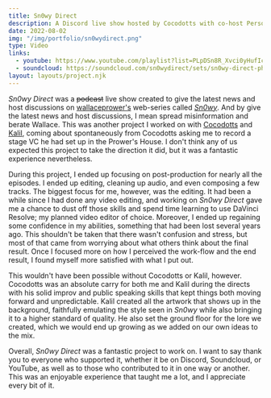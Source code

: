 ```yaml
---
title: Sn0wy Direct
description: A Discord live show hosted by Cocodotts with co-host Person Meetup and special guest Kalil.
date: 2022-08-02
img: "/img/portfolio/sn0wydirect.png"
type: Video
links:
  - youtube: https://www.youtube.com/playlist?list=PLpDSn8R_Xvci0yHufIcusiiCXMDvHI1sA
  - soundcloud: https://soundcloud.com/sn0wydirect/sets/sn0wy-direct-phase-1
layout: layouts/project.njk
---
```


_Sn0wy Direct_ was a ~~podcast~~ live show created to give the latest news and host discussions on [wallaceprower's](https://twitter.com/wallaceprower) web-series called [_Sn0wy_](https://www.youtube.com/c/Sn0wyYT). And by give the latest news and host discussions, I mean spread misinformation and berate Wallace. This was another project I worked on with [Cocodotts](https://twitter.com/cocodotts) and [Kalil](https://twitter.com/kvlmiv), coming about spontaneously from Cocodotts asking me to record a stage VC he had set up in the Prower's House. I don't think any of us expected this project to take the direction it did, but it was a fantastic experience nevertheless.

During this project, I ended up focusing on post-production for nearly all the episodes. I ended up editing, cleaning up audio, and even composing a few tracks. The biggest focus for me, however, was the editing. It had been a while since I had done any video editing, and working on _Sn0wy Direct_ gave me a chance to dust off those skills and spend time learning to use DaVinci Resolve; my planned video editor of choice. Moreover, I ended up regaining some confidence in my abilities, something that had been lost several years ago. This shouldn't be taken that there wasn't confusion and stress, but most of that came from worrying about what others think about the final result. Once I focused more on how I perceived the work-flow and the end result, I found myself more satisfied with what I put out.

This wouldn't have been possible without Cocodotts or Kalil, however. Cocodotts was an absolute carry for both me and Kalil during the directs with his solid improv and public speaking skills that kept things both moving forward and unpredictable. Kalil created all the artwork that shows up in the background, faithfully emulating the style seen in _Sn0wy_ while also bringing it to a higher standard of quality. He also set the ground floor for the lore we created, which we would end up growing as we added on our own ideas to the mix.

Overall, _Sn0wy Direct_ was a fantastic project to work on. I want to say thank you to everyone who supported it, whether it be on Discord, Soundcloud, or YouTube, as well as to those who contributed to it in one way or another. This was an enjoyable experience that taught me a lot, and I appreciate every bit of it.
